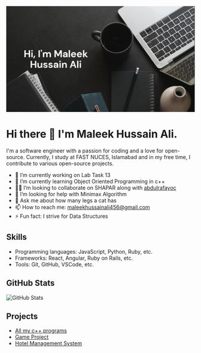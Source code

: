 <img src= "github-readme-picture.png" alt= "github-profile-picture">

# Hi there 👋 I'm Maleek Hussain Ali. 

<p>I'm a software engineer with a passion for coding and a love for open-source. Currently, I study at FAST NUCES, Islamabad and in my free time, I contribute to various open-source projects.</p>


- 🔭 I’m currently working on Lab Task 13
- 🌱 I’m currently learning Object Oriented Programming in c++
- 👨‍💻 I’m looking to collaborate on SHAPAR along with [abdulrafayoc](https://github.com/abdulrafayoc)
- 🤔 I’m looking for help with Minimax Algorithm
- 💬 Ask me about how many legs a cat has
- 📫 How to reach me: maleekhussainali456@gmail.com
- ⚡ Fun fact: I strive for Data Structures

<h2>Skills</h2>
<ul>
  <li>Programming languages: JavaScript, Python, Ruby, etc.</li>
  <li>Frameworks: React, Angular, Ruby on Rails, etc.</li>
  <li>Tools: Git, GitHub, VSCode, etc.</li>
</ul>

<h2>GitHub Stats</h2>
<p>
  <img src="https://github-readme-stats.vercel.app/api?username=MaleekNoob&show_icons=true&theme=radical" alt="GitHub Stats">
</p>

<h2>Projects</h2>
<ul>
  <li><a href="https://github.com/MaleekNoob/cpp-programs">All my c++ programs</a></li>
  <li><a href="https://github.com/MaleekNoob/game_project">Game Project</a></li>
  <li><a href="https://github.com/MaleekNoob/Hotel-management">Hotel Management System</a></li>
</ul>
